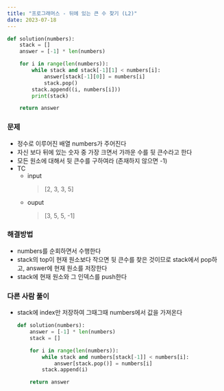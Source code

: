 ```yaml
---
title: "프로그래머스 - 뒤에 있는 큰 수 찾기 (L2)"
date: 2023-07-18
---
```


```python
def solution(numbers):
    stack = []
    answer = [-1] * len(numbers)

    for i in range(len(numbers)):
        while stack and stack[-1][1] < numbers[i]:
            answer[stack[-1][0]] = numbers[i]
            stack.pop()
        stack.append((i, numbers[i]))
        print(stack)

    return answer
```

### 문제

- 정수로 이루어진 배열 numbers가 주어진다
- 자신 보다 뒤에 있는 숫자 중 가장 크면서 가까운 수를 뒷 큰수라고 한다
- 모든 원소에 대해서 뒷 큰수를 구하여라 (존재하지 않으면 -1)
- TC
  - input
    > [2, 3, 3, 5]
  - ouput
    > [3, 5, 5, -1]

### 해결방법

- numbers를 순회하면서 수행한다
- stack의 top이 현재 원소보다 작으면 뒷 큰수를 찾은 것이므로 stack에서 pop하고, answer에 현재 원소를 저장한다
- stack에 현재 원소와 그 인덱스를 push한다

### 다른 사람 풀이

- stack에 index만 저장하여 그때그때 numbers에서 값을 가져온다

  ```python
  def solution(numbers):
      answer = [-1] * len(numbers)
      stack = []

      for i in range(len(numbers)):
          while stack and numbers[stack[-1]] < numbers[i]:
              answer[stack.pop()] = numbers[i]
          stack.append(i)

      return answer
  ```
